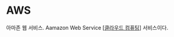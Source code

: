 # AWS

아마존 웹 서비스. Aamazon Web Service
[[클라우드 컴퓨팅]] 서비스이다. 

[//begin]: # "Autogenerated link references for markdown compatibility"
[클라우드 컴퓨팅]: <클라우드 컴퓨팅> "클라우드 컴퓨팅"
[//end]: # "Autogenerated link references"